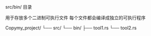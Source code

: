 src/bin/ 目录


用于存放多个二进制可执行文件
每个文件都会编译成独立的可执行程序

Copymy_project/
└── src/
    └── bin/
        ├── tool1.rs
        └── tool2.rs